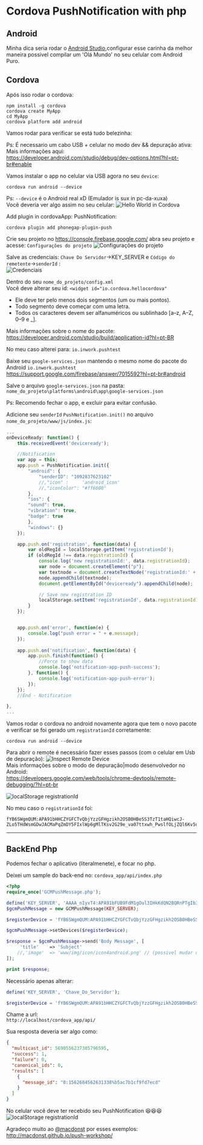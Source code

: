 # Cordova PushNotification with php  

## Android 

Minha dica seria rodar o [Android Studio](https://developer.android.com/studio),configurar esse carinha da melhor maneira possivel compilar um 'Olá Mundo' no seu celular com Android Puro. 


## Cordova  
Após isso rodar o cordova:  



```shell
npm install -g cordova  
cordova create MyApp  
cd MyApp  
cordova platform add android  
```


Vamos rodar para verificar se está tudo belezinha:  

Ps: É necessario um cabo USB + celular no modo dev && depuração ativa:  
Mais informações aqui:  
https://developer.android.com/studio/debug/dev-options.html?hl=pt-br#enable

Vamos instalar o app no celular via USB agora no seu `device`:
```shell
cordova run android --device  
```  
Ps: `--device` é o Android real xD (Emulador is sux in pc-da-xuxa)   
Você deveria ver algo assim no seu celular:
![Hello World in Cordova](readme_imgs/first_screen.jpg)    





Add plugin in cordovaApp: PushNotification:  
```shell
cordova plugin add phonegap-plugin-push
```


Crie seu projeto no https://console.firebase.google.com/ abra seu projeto e acesse: `Configurações do projeto` 
![Configurações do projeto](readme_imgs/config.png)  


Salve as credenciais: `Chave Do Servidor`->KEY_SERVER e `Código do remetente`->`senderId` :  
![Credenciais](readme_imgs/get_token.png)      


Dentro do seu `nome_do_projeto/config.xml`   
Você deve alterar seu id: `<widget id="io.cordova.hellocordova"`    
* Ele deve ter pelo menos dois segmentos (um ou mais pontos).
* Todo segmento deve começar com uma letra.
* Todos os caracteres devem ser alfanuméricos ou sublinhado [a–z, A–Z, 0–9 e _].  

Mais informações sobre o nome do pacote: https://developer.android.com/studio/build/application-id?hl=pt-BR


No meu caso alterei para: `io.inwork.pushtest`

Baixe seu `google-services.json` mantendo o mesmo nome do pacote do Android `io.inwork.pushtest`  
https://support.google.com/firebase/answer/7015592?hl=pt-br#android


Salve o arquivo `google-services.json` na pasta: `nome_do_projeto\platforms\android\app\google-services.json`  

Ps: Recomendo fechar o app, e excluir para evitar confusão.

Adicione seu `senderId` `PushNotification.init()` no arquivo `nome_do_projeto/www/js/index.js`:
```js
...
onDeviceReady: function() {
	this.receivedEvent('deviceready');

	//Notification	
	var app = this;	
	app.push = PushNotification.init({
		"android": {
			"senderID": "1092837623102"
			//,"icon" : 	'android_icon'
			//,"iconColor": "#ff6600"			 
		},
		"ios": {
		"sound": true,
		"vibration": true,
		"badge": true
		},
		"windows": {}
	});

  	app.push.on('registration', function(data) {
		var oldRegId = localStorage.getItem('registrationId');
		if (oldRegId !== data.registrationId) {
			console.log('new registrationId:', data.registrationId);
			var node = document.createElement("p");
			var textnode = document.createTextNode('registrationId:' + data.registrationId);
			node.appendChild(textnode);
			document.getElementById("deviceready").appendChild(node);

			// Save new registration ID
			localStorage.setItem('registrationId', data.registrationId);
		}
	});


	app.push.on('error', function(e) {
		console.log("push error = " + e.message);
	});
	
	app.push.on('notification', function(data) {		
		app.push.finish(function() {			 
			//Force to show data
			console.log('notification-app-push-success');
		}, function() {
			console.log('notification-app-push-error');
		});
	});
	//End - Notification

},
...
```



Vamos rodar o cordova no android novamente agora que tem o novo pacote e verificar se foi gerado um `registrationId` corretamente:  
```shell
cordova run android --device  
```    

Para abrir o remote é necessário fazer esses passos (com o celular em Usb de depuração):
![Inspect Remote Device](readme_imgs/inspect_remote_device.png)  
Mais informações sobre o modo de depuração|modo desenvolvedor no Android:  
https://developers.google.com/web/tools/chrome-devtools/remote-debugging/?hl=pt-br  



![localStorage registrationId](readme_imgs/registrationid.png)  

No meu caso o `registrationId` foi:
```
fYB6SWgmQUM:APA91bHHCZYGFCTvQbjYzzGFHgzikh2OSB0HBeSS3TzT1taHQiwcJ-ZLo5THdWsmGDwJACMaPqZmDY5FIxlWp6gMlTKsv2G29e_va07ttxwh_PwslfOLjZQl6Kv5u7V0hKBSLOqqCeN3
```  
--- 

## BackEnd Php  

Podemos fechar o aplicativo (literalmenete), e focar no php.


Deixei um sample do back-end no: `cordova_app/api/index.php`
```php
<?php
require_once('GCMPushMessage.php');

define('KEY_SERVER', 'AAAA_nIyxT4:APA91bFUB9FdM1gOul3IHkKdQN2BQRnPTgIb3wun1O65jd_7L_M5W4DaCffTEe1_KLwYO2iT6BOHEpK_-ErKeQFbwtIY0_ZDvUcs-lRVY4iipNeRQSGenrOPDi-F7VbOMmTk8m41-n6x');
$gcmPushMessage = new GCMPushMessage(KEY_SERVER);

$registerDevice = 'fYB6SWgmQUM:APA91bHHCZYGFCTvQbjYzzGFHgzikh2OSB0HBeSS3TzT1taHQiwcJ-ZLo5THdWsmGDwJACMaPqZmDY5FIxlWp6gMlTKsv2G29e_va07ttxwh_PwslfOLjZQl6Kv5u7V0hKBSLOqqCeN3';

$gcmPushMessage->setDevices($registerDevice);

$response = $gcmPushMessage->send('Body Message', [
	 'title'	=> 'Subject'
	//,'image'	=> 'www/img/icon/icon4android.png' // (possivel mudar dinamicamente desde que na exista na pasta local do App)
]);

print $response;

``` 

Necessário apenas alterar:
```php
define('KEY_SERVER', 'Chave_Do_Servidor');

$registerDevice = 'fYB6SWgmQUM:APA91bHHCZYGFCTvQbjYzzGFHgzikh2OSB0HBeSS3TzT1taHQiwcJ-ZLo5THdWsmGDwJACMaPqZmDY5FIxlWp6gMlTKsv2G29e_va07ttxwh_PwslfOLjZQl6Kv5u7V0hKBSLOqqCeN3';
```

Chame a url:  
`http://localhost/cordova_app/api/` 

Sua resposta deveria ser algo como:
```json
{
  "multicast_id": 5690556237305796595,
  "success": 1,
  "failure": 0,
  "canonical_ids": 0,
  "results": [
    {
      "message_id": "0:1562684562631338%b5ac7b1cf9fd7ecd"
    }
  ]
}
``` 

No celular você deve ter recebido seu PushNotification 😆😆😆 
![localStorage registrationId](readme_imgs/push_on_device.jpg)  




Agradeço muito ao [@macdonst](https://github.com/macdonst) por esses exemplos:  
http://macdonst.github.io/push-workshop/


